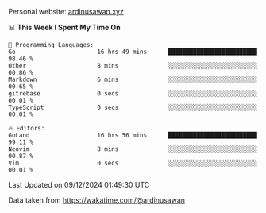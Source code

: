 Personal website: [ardinusawan.xyz](https://ardinusawan.xyz)

<!--START_SECTION:waka-->
📊 **This Week I Spent My Time On** 

```text
💬 Programming Languages: 
Go                       16 hrs 49 mins      █████████████████████████   98.46 % 
Other                    8 mins              ░░░░░░░░░░░░░░░░░░░░░░░░░   00.86 % 
Markdown                 6 mins              ░░░░░░░░░░░░░░░░░░░░░░░░░   00.65 % 
gitrebase                0 secs              ░░░░░░░░░░░░░░░░░░░░░░░░░   00.01 % 
TypeScript               0 secs              ░░░░░░░░░░░░░░░░░░░░░░░░░   00.01 % 

🔥 Editors: 
GoLand                   16 hrs 56 mins      █████████████████████████   99.11 % 
Neovim                   8 mins              ░░░░░░░░░░░░░░░░░░░░░░░░░   00.87 % 
Vim                      0 secs              ░░░░░░░░░░░░░░░░░░░░░░░░░   00.01 % 
```


 Last Updated on 09/12/2024 01:49:30 UTC
<!--END_SECTION:waka-->
Data taken from https://wakatime.com/@ardinusawan
